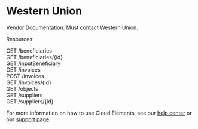 # Western Union

Vendor Documentation: Must contact Western Union.

Resources:

GET /beneficiaries  
GET /beneficiaries/{id}  
GET /inputBeneficiary  
GET /invoices  
POST /invoices  
GET /invoices/{id}  
GET /objects  
GET /suppliers  
GET /suppliers/{id}  

For more information on how to use Cloud Elements, see our [help center](https://docs.cloud-elements.com) 
or our [support page](https://support.cloud-elements.com/hc/en-us).
